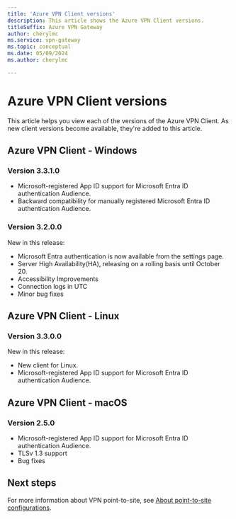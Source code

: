```yaml
---
title: 'Azure VPN Client versions'
description: This article shows the Azure VPN Client versions.
titleSuffix: Azure VPN Gateway
author: cherylmc
ms.service: vpn-gateway
ms.topic: conceptual
ms.date: 05/09/2024
ms.author: cherylmc

---
```

# Azure VPN Client versions

This article helps you view each of the versions of the Azure VPN Client. As new client versions become available, they're added to this article.

## Azure VPN Client - Windows

### Version 3.3.1.0

* Microsoft-registered App ID support for Microsoft Entra ID authentication Audience.
* Backward compatibility for manually registered Microsoft Entra ID authentication Audience.

### Version 3.2.0.0

New in this release:

* Microsoft Entra authentication is now available from the settings page.
* Server High Availability(HA), releasing on a rolling basis until October 20.
* Accessibility Improvements
* Connection logs in UTC
* Minor bug fixes

## Azure VPN Client - Linux

### Version 3.3.0.0

New in this release:

* New client for Linux.
* Microsoft-registered App ID support for Microsoft Entra ID authentication Audience.

## Azure VPN Client - macOS

### Version 2.5.0

* Microsoft-registered App ID support for Microsoft Entra ID authentication Audience.
* TLSv 1.3 support
* Bug fixes

## Next steps

For more information about VPN point-to-site, see [About point-to-site configurations](point-to-site-about.md).
